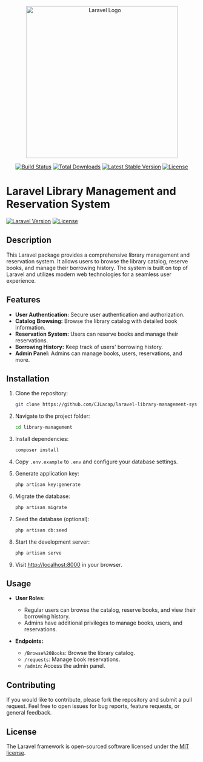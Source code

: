 <p align="center"><a href="https://laravel.com" target="_blank"><img src="https://raw.githubusercontent.com/laravel/art/master/logo-lockup/5%20SVG/2%20CMYK/1%20Full%20Color/laravel-logolockup-cmyk-red.svg" width="400" alt="Laravel Logo"></a></p>

<p align="center">
<a href="https://github.com/laravel/framework/actions"><img src="https://github.com/laravel/framework/workflows/tests/badge.svg" alt="Build Status"></a>
<a href="https://packagist.org/packages/laravel/framework"><img src="https://img.shields.io/packagist/dt/laravel/framework" alt="Total Downloads"></a>
<a href="https://packagist.org/packages/laravel/framework"><img src="https://img.shields.io/packagist/v/laravel/framework" alt="Latest Stable Version"></a>
<a href="https://packagist.org/packages/laravel/framework"><img src="https://img.shields.io/packagist/l/laravel/framework" alt="License"></a>
</p>

# Laravel Library Management and Reservation System

[![Laravel Version](https://img.shields.io/badge/Laravel-%5E8.0-blue)](https://laravel.com)
[![License](https://img.shields.io/badge/license-MIT-green)](LICENSE)

## Description

This Laravel package provides a comprehensive library management and reservation system. It allows users to browse the library catalog, reserve books, and manage their borrowing history. The system is built on top of Laravel and utilizes modern web technologies for a seamless user experience.

## Features

- **User Authentication:** Secure user authentication and authorization.
- **Catalog Browsing:** Browse the library catalog with detailed book information.
- **Reservation System:** Users can reserve books and manage their reservations.
- **Borrowing History:** Keep track of users' borrowing history.
- **Admin Panel:** Admins can manage books, users, reservations, and more.

## Installation

1. Clone the repository:

    ```bash
    git clone https://github.com/CJLacap/laravel-library-management-system.git
    ```

2. Navigate to the project folder:

    ```bash
    cd library-management
    ```

3. Install dependencies:

    ```bash
    composer install
    ```

4. Copy `.env.example` to `.env` and configure your database settings.

5. Generate application key:

    ```bash
    php artisan key:generate
    ```

6. Migrate the database:

    ```bash
    php artisan migrate
    ```

7. Seed the database (optional):

    ```bash
    php artisan db:seed
    ```

8. Start the development server:

    ```bash
    php artisan serve
    ```

9. Visit [http://localhost:8000](http://localhost:8000) in your browser.

## Usage

- **User Roles:**
  - Regular users can browse the catalog, reserve books, and view their borrowing history.
  - Admins have additional privileges to manage books, users, and reservations.

- **Endpoints:**
  - `/Browse%20Books`: Browse the library catalog.
  - `/requests`: Manage book reservations.
  - `/admin`: Access the admin panel.

## Contributing

If you would like to contribute, please fork the repository and submit a pull request. Feel free to open issues for bug reports, feature requests, or general feedback.

## License

The Laravel framework is open-sourced software licensed under the [MIT license](https://opensource.org/licenses/MIT).
